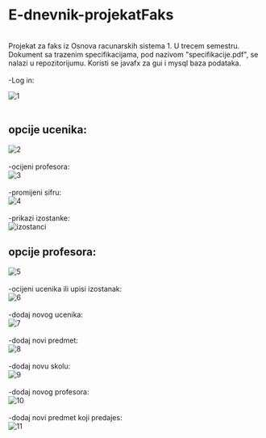 # E-dnevnik-projekatFaks

<br /> 
Projekat za faks iz Osnova racunarskih sistema 1. U trecem semestru.
Dokument sa trazenim specifikacijama, pod nazivom "specifikacije.pdf", se nalazi u repozitorijumu.
Koristi se javafx za gui i mysql baza podataka. 
  <br /> 
<br /> 
 -Log in:
  <br /> 
  
![1](https://user-images.githubusercontent.com/87430150/153412353-6107d585-b3a9-4c24-a114-32b5774478dc.jpg)
 <br /> 
  <br /> 
## opcije ucenika: 

![2](https://user-images.githubusercontent.com/87430150/153412355-e55b594e-2468-4a50-a0ab-1d42ae503d89.jpg)
 <br /> 
 <br /> 
 -ocijeni profesora:
  <br /> 
![3](https://user-images.githubusercontent.com/87430150/153412359-510e5146-f2d8-4ccf-80df-1272289222ee.jpg)
<br /> 
<br /> 
 -promijeni sifru:
  <br /> 
![4](https://user-images.githubusercontent.com/87430150/153412361-474251d2-b8ac-40cd-a2ca-971898d47948.jpg)
<br /> 
<br /> 
 -prikazi izostanke:
  <br /> 
![izostanci](https://user-images.githubusercontent.com/87430150/153415516-3468bf48-a69c-41e2-bd04-8f4d92062035.jpg)


## opcije profesora:
   
![5](https://user-images.githubusercontent.com/87430150/153412365-4221facf-09a3-4aa3-90d7-51864102fc6c.jpg)
<br />
<br /> 
-ocijeni ucenika ili upisi izostanak:
<br />
![6](https://user-images.githubusercontent.com/87430150/153412370-68c2dda4-fb51-4ed2-b5fe-ef347337639a.jpg)
<br />
<br /> 
-dodaj novog ucenika:
<br />
![7](https://user-images.githubusercontent.com/87430150/153412371-5900c8d2-134f-4152-ad5e-dae4894e6fc8.jpg)
<br />
<br /> 
-dodaj novi predmet:
<br />
![8](https://user-images.githubusercontent.com/87430150/153412373-552c8d37-0838-4779-a521-305080955266.jpg)
<br />
<br /> 
-dodaj novu skolu:
<br />
![9](https://user-images.githubusercontent.com/87430150/153412375-ad00cb06-0cfc-45f3-aa17-1211b2785878.jpg)
<br />
<br /> 
-dodaj novog profesora:
<br />
![10](https://user-images.githubusercontent.com/87430150/153412379-c63e78a6-c842-4d68-859d-42da0a36bb30.jpg)
<br />
<br /> 
-dodaj novi predmet koji predajes:
<br />
![11](https://user-images.githubusercontent.com/87430150/153412383-8ac611da-bda7-4d60-90ef-c32b1a1d3ac1.jpg)
